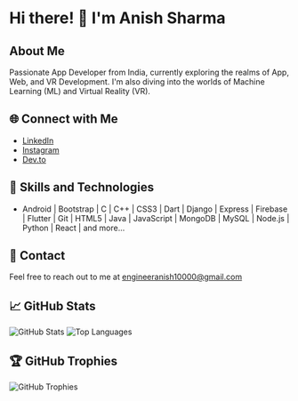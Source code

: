 # Hi there! 👋 I'm Anish Sharma

## About Me
Passionate App Developer from India, currently exploring the realms of App, Web, and VR Development. I'm also diving into the worlds of Machine Learning (ML) and Virtual Reality (VR).

## 🌐 Connect with Me
- [LinkedIn](https://linkedin.com/in/engineer-anish)
- [Instagram](https://instagram.com/anish.sharma30)
- [Dev.to](https://dev.to/anishsharma)

## 🚀 Skills and Technologies
- Android | Bootstrap | C | C++ | CSS3 | Dart | Django | Express | Firebase | Flutter | Git | HTML5 | Java | JavaScript | MongoDB | MySQL | Node.js | Python | React | and more...

## 📧 Contact
Feel free to reach out to me at engineeranish10000@gmail.com

## 📈 GitHub Stats
![GitHub Stats](https://github-readme-stats.vercel.app/api?username=engineeranishsharma&show_icons=true&locale=en)
![Top Languages](https://github-readme-stats.vercel.app/api/top-langs?username=engineeranishsharma&show_icons=true&locale=en&layout=compact)

## 🏆 GitHub Trophies
![GitHub Trophies](https://github-profile-trophy.vercel.app/?username=engineeranishsharma)
